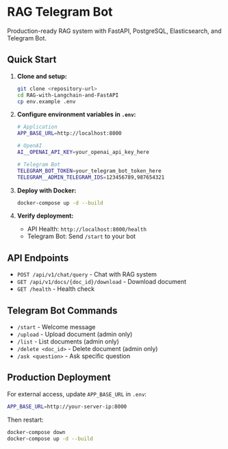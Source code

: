 # RAG Telegram Bot

Production-ready RAG system with FastAPI, PostgreSQL, Elasticsearch, and Telegram Bot.

## Quick Start

1. **Clone and setup:**
   ```bash
   git clone <repository-url>
   cd RAG-with-Langchain-and-FastAPI
   cp env.example .env
   ```

2. **Configure environment variables in `.env`:**
   ```bash
   # Application
   APP_BASE_URL=http://localhost:8000
   
   # OpenAI
   AI__OPENAI_API_KEY=your_openai_api_key_here
   
   # Telegram Bot
   TELEGRAM_BOT_TOKEN=your_telegram_bot_token_here
   TELEGRAM__ADMIN_TELEGRAM_IDS=123456789,987654321
   ```

3. **Deploy with Docker:**
   ```bash
   docker-compose up -d --build
   ```

4. **Verify deployment:**
   - API Health: `http://localhost:8000/health`
   - Telegram Bot: Send `/start` to your bot

## API Endpoints

- `POST /api/v1/chat/query` - Chat with RAG system
- `GET /api/v1/docs/{doc_id}/download` - Download document
- `GET /health` - Health check

## Telegram Bot Commands

- `/start` - Welcome message
- `/upload` - Upload document (admin only)
- `/list` - List documents (admin only)
- `/delete <doc_id>` - Delete document (admin only)
- `/ask <question>` - Ask specific question

## Production Deployment

For external access, update `APP_BASE_URL` in `.env`:
```bash
APP_BASE_URL=http://your-server-ip:8000
```

Then restart:
```bash
docker-compose down
docker-compose up -d --build
```